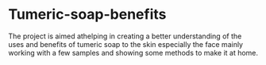 # Tumeric-soap-benefits
The project is aimed athelping in creating a better understanding of the uses and benefits of tumeric soap to the skin especially the face mainly working with a few samples and showing some methods to make it at home.
